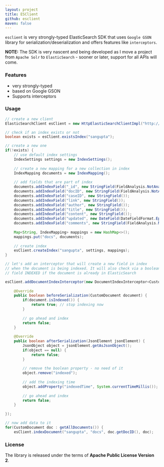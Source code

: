```yaml
---
layout: project
title: ESClient
github: esclient
maven: false
---
```


`esclient` is very strongly-typed ElasticSearch SDK that uses `Google GSON` library for
serialization/deserialization and offers features like `interceptors`.

**NOTE:** The SDK is very nascent and being developed as I move a project from `Apache Solr`
to `ElasticSearch` - sooner or later, support for all APIs will come.

### Features

* very strongly-typed
* based on Google GSON
* Supports interceptors

### Usage

```java
// create a new client
ElasticSearchClient esClient = new HttpElasticSearchClientImpl("http://localhost:9200");

// check if an index exists or not
boolean exists = esClient.existsIndex("sangupta");

// create a new one
if(!exists) {
    // use default index settings
    IndexSettings settings = new IndexSettings();
    
    // create a new mapping for a new collection in index
    IndexMapping documents = new IndexMapping();
    
    // add fields that are part of index
	documents.addIndexField("_id", new StringField(FieldAnalysis.NotAnalyzed));
	documents.addIndexField("docID", new StringField(FieldAnalysis.NotAnalyzed));
	documents.addIndexField("caseID", new StringField());
	documents.addIndexField("link", new StringField());
	documents.addIndexField("author", new StringField());
	documents.addIndexField("title", new StringField());
	documents.addIndexField("content", new StringField());
	documents.addIndexField("updated", new DateField(DateFieldFormat.EpochMillis));
	documents.addIndexField("comments", new StringField(FieldAnalysis.NotAnalyzed));
	
	Map<String, IndexMapping> mappings = new HashMap<>();
	mappings.put("docs", documents);
	
	// create index
	esClient.createIndex("sangupta", settings, mappings);
}

// let's add an interceptor that will create a new field in index
// when the document is being indexed. It will also check via a boolean
// field INDEXED if the document is already in ElasticSearch

esClient.addDocumentIndexInterceptor(new DocumentIndexInterceptor<CustomDocument>() {
			
	@Override
	public boolean beforeSerialization(CustomDocument document) {
        if(document.isIndexed()) {
            return true; // stop indexing now
        }
        
        // go ahead and index
		return false;
	}
	
	@Override
	public boolean afterSerialization(JsonElement jsonElement) {
		JsonObject object = jsonElement.getAsJsonObject();
		if(object == null) {
			return false;
		}
		
		// remove the boolean property - no need of it
		object.remove("indexed");
		
		// add the indexing time
        object.addProperty("indexedTime", System.currentTimeMillis());
        
        // go ahead and index
		return false;
	}
	
});

// now add data to it
for(CustomDocument doc : getAllDocuments()) {
    esClient.indexDocument("sangupta", "docs", doc.getDocID(), doc);
```

### License

The library is released under the terms of **Apache Public License Version 2**.
